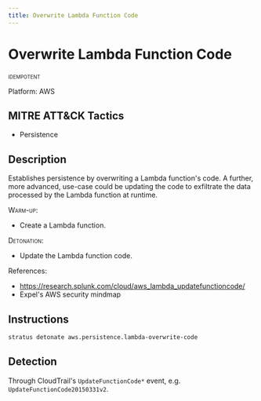 ```yaml
---
title: Overwrite Lambda Function Code
---
```


# Overwrite Lambda Function Code


 <span class="smallcaps w3-badge w3-blue w3-round w3-text-white" title="This attack technique can be detonated multiple times">idempotent</span> 

Platform: AWS

## MITRE ATT&CK Tactics


- Persistence

## Description


Establishes persistence by overwriting a Lambda function's code. 
A further, more advanced, use-case could be updating the code to exfiltrate the data processed by the Lambda function at runtime.

<span style="font-variant: small-caps;">Warm-up</span>: 

- Create a Lambda function.

<span style="font-variant: small-caps;">Detonation</span>: 

- Update the Lambda function code.

References:

- https://research.splunk.com/cloud/aws_lambda_updatefunctioncode/
- Expel's AWS security mindmap


## Instructions

```bash title="Detonate with Stratus Red Team"
stratus detonate aws.persistence.lambda-overwrite-code
```
## Detection


Through CloudTrail's <code>UpdateFunctionCode*</code> event, e.g. <code>UpdateFunctionCode20150331v2</code>.



